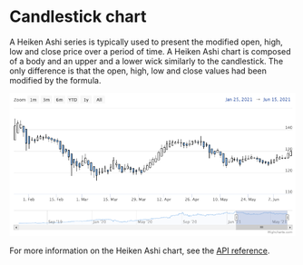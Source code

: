 Candlestick chart
================

A Heiken Ashi series is typically used to present the modified open, high, low and close price over a period of time. 
A Heiken Ashi chart is composed of a body and an upper and a lower wick similarly to the candlestick. The only difference is that the open, high, low and close values had been modified by the formula.


![heikinashi.png](heikinashi.png)

For more information on the Heiken Ashi chart, see the [API reference](https://api.highcharts.com/highstock/plotOptions.heikinashi).
